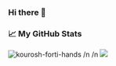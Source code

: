 ### Hi there 👋

<!--
**kourosh-forti-hands/kourosh-forti-hands** is a ✨ _special_ ✨ repository because its `README.md` (this file) appears on your GitHub profile.

Here are some ideas to get you started:

- 🔭 I’m currently working on ...
- 🌱 I’m currently learning ...
- 👯 I’m looking to collaborate on ...
- 🤔 I’m looking for help with ...
- 💬 Ask me about ...
- 📫 How to reach me: ...
- 😄 Pronouns: ...
- ⚡ Fun fact: ...
-->

### 📈 My GitHub Stats

<p align="left"> 
<img src="https://stats-kourosh-forti-hands-projects.vercel.app/api?username=kourosh-forti-hands&show=reviews,discussions_started,discussions_answered,prs_merged,prs_merged_percentage&show_icons=true&theme=gotham" alt="kourosh-forti-hands"/>
/n
/n
<img src="https://github-readme-stats.vercel.app/api/top-langs/?username=kourosh-forti-hands&layout=donut&theme=gotham"/>


</p>


